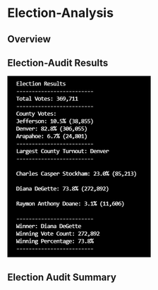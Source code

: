 # Election-Analysis



## Overview


## Election-Audit Results
![This is an image](https://github.com/NickLegacy/Election-Analysis/blob/main/Mod%203%20-%20Deliverable%201%20-%20pic.PNG)

## Election Audit Summary

